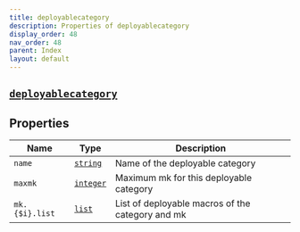 ```yaml
---
title: deployablecategory
description: Properties of deployablecategory
display_order: 48
nav_order: 48
parent: Index
layout: default
---
```


##  [`deployablecategory`](./deployablecategory.html) 
## Properties
| Name | Type | Description |
|------|------|-------------|
| `name` | [`string`](./string.html) | Name of the deployable category |
| `maxmk` | [`integer`](./integer.html) | Maximum mk for this deployable category |
| `mk.{$i}.list` | [`list`](./list.html) | List of deployable macros of the category and mk |


